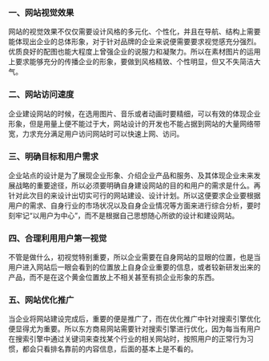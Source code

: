 ### 一、网站视觉效果
网站的视觉效果不仅仅需要设计风格的多元化、个性化，并且在导航、结构上需要能体现出企业的总体形象，对于针对品牌的企业来说便需要要求视觉感充分强烈。优质良好的配图也能大程度上曾强企业的说服力和凝聚力。所以在素材图片的运用上要求能够充分的传播企业的形象，要做到风格精致、个性明显，但又不失简洁大气。

### 二、网站访问速度
企业建设网站的时候，在选用图片、音乐或者动画时要精细，可以有效的体现企业形象，但是用量上便不能过于大，网站设计的开发也不能占据到网站的大量网络带宽，力求充分满足用户访问网站时可以快速上网、访问。

### 三、明确目标和用户需求
企业站点的设计是为了展现企业形象、介绍企业产品和服务、及其体现企业未来发展战略的重要途径，所以必须要明确自身建设网站的目的和用户的需求是什么。再针对此次目的来设计出切实可行的网站建设、设计计划。所以这便要求企业要根据用户的需求、自身行业的市场状况以及自身企业情况等方面来进行综合分析，要时刻牢记“以用户为中心”，而不是根据自己思想随心所欲的设计和建设网站。

### 四、合理利用用户第一视觉
不管是做什么，初视觉特别重要，所以企业需要在自身网站的显眼的位置，也是当用户进入网站后一眼会看到的位置放上自身企业重要的信息，或者较新研发出来的产品，而不是在这个黄金位置放上不相关甚至有损企业形象的东西。

### 五、网站优化推广
当企业将网站建设完成后，重要的便是推广了，而在优化推广中针对搜索引擎优化便显得尤为重要。所以东方商易网站需要针对搜索引擎进行优化，因为每当有用户在搜索引擎中通过关键词来查找某个行业的相关网站时，按照用户的正常行为习惯，都会只看排名靠前的内容信息，后面的基本上是不看的。